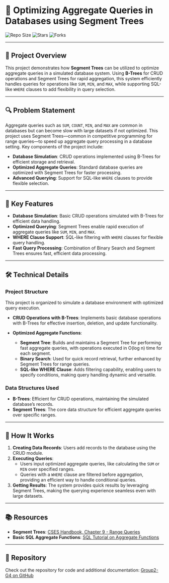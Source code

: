 # 🚀 Optimizing Aggregate Queries in Databases using Segment Trees

![Repo Size](https://img.shields.io/github/repo-size/BhargavShekokar3425/Group2-G4?style=for-the-badge)
![Stars](https://img.shields.io/github/stars/BhargavShekokar3425/Group2-G4?style=for-the-badge)
![Forks](https://img.shields.io/github/forks/BhargavShekokar3425/Group2-G4?style=for-the-badge)

---

## 📝 Project Overview

This project demonstrates how **Segment Trees** can be utilized to optimize aggregate queries in a simulated database system. Using **B-Trees** for CRUD operations and Segment Trees for rapid aggregation, this system efficiently handles queries for operations like `SUM`, `MIN`, and `MAX`, while supporting SQL-like `WHERE` clauses to add flexibility in query selection.

---

## 🔍 Problem Statement

Aggregate queries such as `SUM`, `COUNT`, `MIN`, and `MAX` are common in databases but can become slow with large datasets if not optimized. This project uses Segment Trees—common in competitive programming for range queries—to speed up aggregate query processing in a database setting. Key components of the project include:

- **Database Simulation**: CRUD operations implemented using B-Trees for efficient storage and retrieval.
- **Optimized Aggregate Queries**: Standard database queries are optimized with Segment Trees for faster processing.
- **Advanced Querying**: Support for SQL-like `WHERE` clauses to provide flexible selection.

---

## 🧠 Key Features

- **Database Simulation**: Basic CRUD operations simulated with B-Trees for efficient data handling.
- **Optimized Querying**: Segment Trees enable rapid execution of aggregate queries like `SUM`, `MIN`, and `MAX`.
- **WHERE Clause Support**: SQL-like filtering with `WHERE` clauses for flexible query handling.
- **Fast Query Processing**: Combination of Binary Search and Segment Trees ensures fast, efficient data processing.

---

## 🛠️ Technical Details

### Project Structure

This project is organized to simulate a database environment with optimized query execution.

- **CRUD Operations with B-Trees**: Implements basic database operations with B-Trees for effective insertion, deletion, and update functionality.

- **Optimized Aggregate Functions**:
  - **Segment Tree**: Builds and maintains a Segment Tree for performing fast aggregate queries, with operations executed in O(log n) time for each segment.
  - **Binary Search**: Used for quick record retrieval, further enhanced by Segment Trees for range queries.
  - **SQL-like WHERE Clause**: Adds filtering capability, enabling users to specify conditions, making query handling dynamic and versatile.

### Data Structures Used

- **B-Trees**: Efficient for CRUD operations, maintaining the simulated database’s records.
- **Segment Trees**: The core data structure for efficient aggregate queries over specific ranges.

---

## 🚀 How It Works

1. **Creating Data Records**: Users add records to the database using the CRUD module.
2. **Executing Queries**:
   - Users input optimized aggregate queries, like calculating the `SUM` or `MIN` over specified ranges.
   - Queries with a `WHERE` clause are filtered before aggregation, providing an efficient way to handle conditional queries.
3. **Getting Results**: The system provides quick results by leveraging Segment Trees, making the querying experience seamless even with large datasets.

---

## 📚 Resources

- **Segment Trees**: [CSES Handbook, Chapter 9 - Range Queries](https://cses.fi/book/book.pdf)
- **Basic SQL Aggregate Functions**: [SQL Tutorial on Aggregate Functions](https://www.sqltutorial.org/sql-aggregate-functions/)

---

## 🔗 Repository

Check out the repository for code and additional documentation: [Group2-G4 on GitHub](https://github.com/BhargavShekokar3425/Group2-G4)

